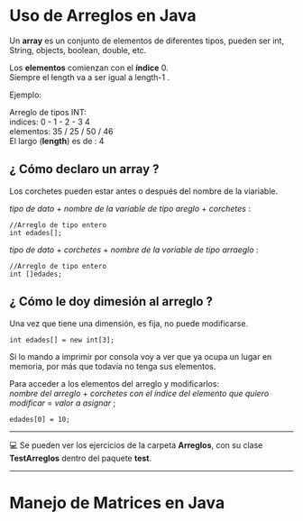 # Uso de Arreglos en Java


Un **array** es un conjunto de elementos de diferentes tipos, pueden ser int, String, objects, boolean, double, etc.<br>

Los **elementos** comienzan con el **índice** 0. <br>
Siempre el length va a ser igual a length-1 .<br>

Ejemplo: <br>

Arreglo de tipos INT: <br>
indices:  0  -  1  -  2  -  3  4<br>
elementos: 35 / 25 / 50 / 46 <br>
El largo (**length**) es de : 4 <br>

## ¿ Cómo declaro un array ?

Los corchetes pueden estar antes o después del nombre de la viariable. <br>

*tipo de dato* + *nombre de la variable de tipo areglo* + *corchetes* : <br>

```
//Arreglo de tipo entero
int edades[];
```      
 
 *tipo de dato* + *corchetes* + *nombre de la voriable de tipo arraeglo* : <br>
 
 ```
//Arreglo de tipo entero
int []edades;
```  

## ¿ Cómo le doy dimesión al arreglo ?

Una vez que tiene una dimensión, es fija, no puede modificarse. <br>

``` 
int edades[] = new int[3];
``` 

Si lo mando a imprimir por consola voy a ver que ya ocupa un lugar en memoria, por más que todavía no tenga sus elementos. <br>


Para acceder a los elementos del arreglo y modificarlos: <br>
*nombre del arreglo* + *corchetes con el índice del elemento que quiero modificar* = *valor a asignar* ; <br>

``` 
edades[0] = 10;
``` 
    
    
---

:computer: Se pueden ver los ejercicios de la carpeta **Arreglos**, con su clase **TestArreglos** dentro del paquete **test**. <br>

---

# Manejo de Matrices en Java
